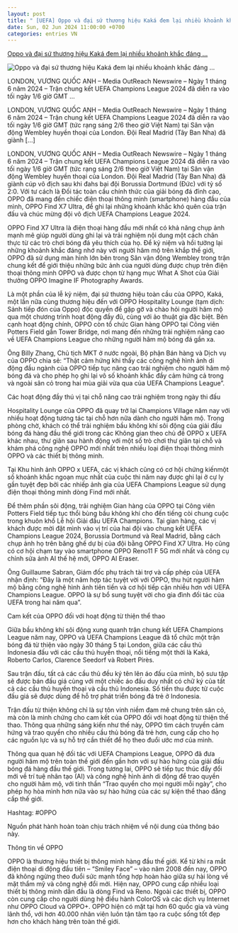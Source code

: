 ```yaml
---
layout: post
title: " [UEFA] Oppo và đại sứ thương hiệu Kaká đem lại nhiều khoảnh khắc đáng ..."
date: Sun, 02 Jun 2024 11:00:00 +0700
categories: entries VN
---
```

[Oppo và đại sứ thương hiệu Kaká đem lại nhiều khoảnh khắc đáng ...](https://www.vietnamplus.vn/oppo-va-dai-su-thuong-hieu-kaka-dem-lai-nhieu-khoanh-khac-dang-nho-tai-chung-ket-uefa-champions-league-post956862.vnp)

![Oppo và đại sứ thương hiệu Kaká đem lại nhiều khoảnh khắc đáng ...](https://imagev3.vietnamplus.vn/1200x630/Uploaded/2024/firns/2024_06_02/logo-302598-4791.jpg.webp)

LONDON, VƯƠNG QUỐC ANH – Media OutReach Newswire – Ngày 1 tháng 6 năm 2024 – Trận chung kết UEFA Champions League 2024 đã diễn ra vào tối ngày 1/6 giờ GMT ...

LONDON, VƯƠNG QUỐC ANH – Media OutReach Newswire – Ngày 1 tháng 6 năm 2024 – Trận chung kết UEFA Champions League 2024 đã diễn ra vào tối ngày 1/6 giờ GMT (tức rạng sáng 2/6 theo giờ Việt Nam) tại Sân vận động Wembley huyền thoại của London. Đội Real Madrid (Tây Ban Nha) đã giành […]

LONDON, VƯƠNG QUỐC ANH – Media OutReach Newswire – Ngày 1 tháng 6 năm 2024 – Trận chung kết UEFA Champions League 2024 đã diễn ra vào tối ngày 1/6 giờ GMT (tức rạng sáng 2/6 theo giờ Việt Nam) tại Sân vận động Wembley huyền thoại của London. Đội Real Madrid (Tây Ban Nha) đã giành cúp vô địch sau khi đahs bại đội Borussia Dortmund (Đức) với tỷ số 2:0. Với tư cách là Đối tác toàn cầu chính thức của giải bóng đá đỉnh cao, OPPO đã mang đến chiếc điện thoại thông minh (smartphone) hàng đầu của mình, OPPO Find X7 Ultra, để ghi lại những khoảnh khắc khó quên của trận đấu và chúc mừng đội vô địch UEFA Champions League 2024.

OPPO Find X7 Ultra là điện thoại hàng đầu mới nhất có khả năng chụp ảnh mạnh mẽ giúp người dùng ghi lại và trải nghiệm nội dung một cách chân thực từ các trò chơi bóng đá yêu thích của họ. Để kỷ niệm và hồi tưởng lại những khoảnh khắc đáng nhớ này với người hâm mộ trên khắp thế giới, OPPO đã sử dụng màn hình lớn bên trong Sân vận động Wembley trong trận chung kết để giới thiệu những bức ảnh của người dùng được chụp trên điện thoại thông minh OPPO và được chọn từ hạng mục What A Shot của Giải thưởng OPPO Imagine IF Photography Awards.

Là một phần của lễ kỷ niệm, đại sứ thương hiệu toàn cầu của OPPO, Kaká, một lần nữa cùng thương hiệu đến với OPPO Hospitality Lounge (tạm dịch: Sảnh tiếp đón của Oppo) độc ​​quyền để gặp gỡ và chào hỏi người hâm mộ qua một chương trình hoạt động đầy đủ, cùng với ảo thuật gia đặc biệt. Bên cạnh hoạt động chính, OPPO còn tổ chức Gian hàng OPPO tại Công viên Potters Field gần Tower Bridge, nơi mang đến những trải nghiệm nâng cao về UEFA Champions League cho những người hâm mộ bóng đá gần xa.

Ông Billy Zhang, Chủ tịch MKT ở nước ngoài, Bộ phận Bán hàng và Dịch vụ của OPPO chia sẻ: “Thật cảm hứng khi thấy các công nghệ hình ảnh di động đầu ngành của OPPO tiếp tục nâng cao trải nghiệm cho người hâm mộ bóng đá và cho phép họ ghi lại vô số khoảnh khắc đầy cảm hứng cả trong và ngoài sân cỏ trong hai mùa giải vừa qua của UEFA Champions League”.

Các hoạt động đầy thú vị tại chỗ nâng cao trải nghiệm trong ngày thi đấu

Hospitality Lounge của OPPO đã quay trở lại Champions Village năm nay với nhiều hoạt động tương tác tại chỗ hơn nữa dành cho người hâm mộ. Trong phòng chờ, khách có thể trải nghiệm bầu không khí sôi động của giải đấu bóng đá hàng đầu thế giới trong các Không gian theo chủ đề OPPO x UEFA khác nhau, thư giãn sau hành động với một số trò chơi thư giãn tại chỗ và khám phá công nghệ OPPO mới nhất trên nhiều loại điện thoại thông minh OPPO và các thiết bị thông minh.

Tại Khu hình ảnh OPPO x UEFA, các vị khách cũng có cơ hội chứng kiến ​​một số khoảnh khắc ngoạn mục nhất của cuộc thi năm nay được ghi lại ở cự ly gần tuyệt đẹp bởi các nhiếp ảnh gia của UEFA Champions League sử dụng điện thoại thông minh dòng Find mới nhất.

Để thêm phần sôi động, trải nghiệm Gian hàng của OPPO tại Công viên Potters Field tiếp tục thổi bùng bầu không khí cho đến tiếng còi chung cuộc trong khuôn khổ Lễ hội Giải đấu UEFA Champions. Tại gian hàng, các vị khách được mời đặt mình vào vị trí của hai đội vào chung kết UEFA Champions League 2024, Borussia Dortmund và Real Madrid, bằng cách chụp ảnh họ trên băng ghế dự bị của đội bằng OPPO Find X7 Ultra. Họ cũng có cơ hội chạm tay vào smartphone OPPO Reno11 F 5G mới nhất và công cụ chỉnh sửa ảnh AI thế hệ mới, OPPO AI Eraser.

Ông Guillaume Sabran, Giám đốc phụ trách tài trợ và cấp phép của UEFA nhận định: “Đây là một năm hợp tác tuyệt vời với OPPO, thu hút người hâm mộ bằng công nghệ hình ảnh tiên tiến và cơ hội tiếp cận nhiều hơn với UEFA Champions League. OPPO là sự bổ sung tuyệt vời cho gia đình đối tác của UEFA trong hai năm qua”.

Cam kết của OPPO đối với hoạt động từ thiện thể thao

Giữa bầu không khí sôi động xung quanh trận chung kết UEFA Champions League năm nay, OPPO và UEFA Champions League đã tổ chức một trận bóng đá từ thiện vào ngày 30 tháng 5 tại London, giữa các cầu thủ Indonesia đấu với các cầu thủ huyền thoại, nổi tiếng một thời là Kaká, Roberto Carlos, Clarence Seedorf và Robert Pirès.

Sau trận đấu, tất cả các cầu thủ đều ký tên lên áo đấu của mình, bộ sưu tập sẽ được bán đấu giá cùng với một chiếc áo đấu duy nhất có chữ ký của tất cả các cầu thủ huyền thoại và cầu thủ Indonesia. Số tiền thu được từ cuộc đấu giá sẽ được dùng để hỗ trợ phát triển bóng đá trẻ ở Indonesia.

Trận đấu từ thiện không chỉ là sự tôn vinh niềm đam mê chung trên sân cỏ, mà còn là minh chứng cho cam kết của OPPO đối với hoạt động từ thiện thể thao. Thông qua những sáng kiến ​​như thế này, OPPO tìm cách truyền cảm hứng và trao quyền cho nhiều cầu thủ bóng đá trẻ hơn, cung cấp cho họ các nguồn lực và sự hỗ trợ cần thiết để họ theo đuổi ước mơ của mình.

Thông qua quan hệ đối tác với UEFA Champions League, OPPO đã đưa người hâm mộ trên toàn thế giới đến gần hơn với sự hào hứng của giải đấu bóng đá hàng đầu thế giới. Trong tương lai, OPPO sẽ tiếp tục thúc đẩy đổi mới về trí tuệ nhân tạo (AI) và công nghệ hình ảnh di động để trao quyền cho người hâm mộ, với tinh thần “Trao quyền cho mọi người mỗi ngày”, cho phép họ hòa mình hơn nữa vào sự hào hứng của các sự kiện thể thao đẳng cấp thế giới.

Hashtag: #OPPO

Nguồn phát hành hoàn toàn chịu trách nhiệm về nội dung của thông báo này.

Thông tin về OPPO

OPPO là thương hiệu thiết bị thông minh hàng đầu thế giới. Kể từ khi ra mắt điện thoại di động đầu tiên – “Smiley Face” – vào năm 2008 đến nay, OPPO đã không ngừng theo đuổi sức mạnh tổng hợp hoàn hảo giữa sự hài lòng về mặt thẩm mỹ và công nghệ đổi mới. Hiện nay, OPPO cung cấp nhiều loại thiết bị thông minh dẫn đầu là dòng Find và Reno. Ngoài các thiết bị, OPPO còn cung cấp cho người dùng hệ điều hành ColorOS và các dịch vụ Internet như OPPO Cloud và OPPO+. OPPO hiện có mặt tại hơn 60 quốc gia và vùng lãnh thổ, với hơn 40.000 nhân viên luôn tận tâm tạo ra cuộc sống tốt đẹp hơn cho khách hàng trên toàn thế giới.

